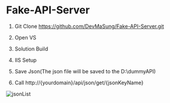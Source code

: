 # Fake-API-Server

1. Git Clone https://github.com/DevMaSung/Fake-API-Server.git

2. Open VS

3. Solution Build

4. IIS Setup

5. Save Json(The json file will be saved to the D:\dummyAPI)

6. Call http://{yourdomain}/api/json/get/{jsonKeyName}

![jsonList](https://user-images.githubusercontent.com/24363683/65841627-52ad5400-e35f-11e9-8b21-8a55a2b13f8e.png)

